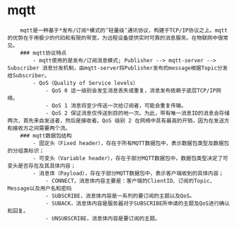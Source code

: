 # mqtt
		mqtt是一种基于*发布/订阅*模式的’轻量级‘通讯协议，构建于TCP/IP协议之上。mqtt的优势在于用极少的代码和有限的带宽，为远程设备提供实时可靠的消息服务。在物联网中很常见。
		### mqtt协议特点
			- mqtt使用的是发布/订阅消息模式; Publisher --> mqtt-server --> Subscriber 消息分发机制，由mqtt-server将Publisher发布的message根据Topic分发给Subscriber。
			- QoS（Quality of Service levels）
				- QoS 0 这一级别会发生消息丢失或重复，消息发布依赖于底层TCP/IP网络。
				- QoS 1 消息将至少传送一次给订阅者，可能会重复传输。
				- QoS 2 保证消息仅传送到目的地一次。为此，带有唯一消息ID的消息会存储两次，首先来自发送者，然后是接收者。QoS 级别 2 在网络中具有最高的开销，因为在发送方和接收方之间需要两个流。
		### mqtt数据包结构
			- 固定头（Fixed header），存在于所有MQTT数据包中，表示数据包类型及数据包的分组类标识；
			- 可变头（Variable header），存在于部分MQTT数据包中，数据包类型决定了可变头是否存在及其具体内容；
			- 消息体（Payload），存在于部分MQTT数据包中，表示客户端收到的具体内容；
				- CONNECT，消息体内容主要是：客户端的ClientID、订阅的Topic、Message以及用户名和密码
				- SUBSCRIBE，消息体内容是一系列的要订阅的主题以及QoS。
				- SUBACK，消息体内容是服务器对于SUBSCRIBE所申请的主题及QoS进行确认和回复。
				- UNSUBSCRIBE，消息体内容是要订阅的主题。